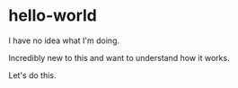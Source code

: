# hello-world

I have no idea what I'm doing.

Incredibly new to this and want to understand how it works.

Let's do this.
